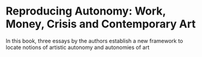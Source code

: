# Reproducing Autonomy: Work, Money, Crisis and Contemporary Art
In this book, three essays by the authors establish a new framework to locate notions of artistic autonomy and autonomies of art
